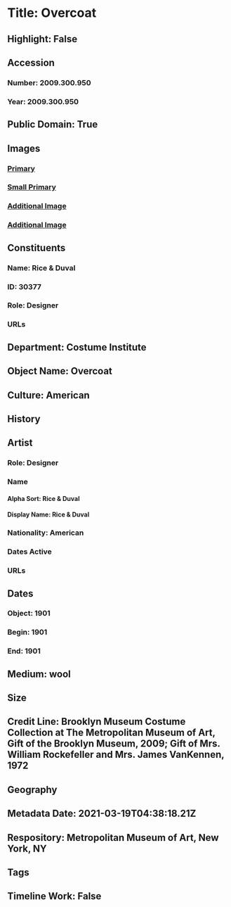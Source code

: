 # Title: Overcoat
## Highlight: False
## Accession
### Number: 2009.300.950
### Year: 2009.300.950
## Public Domain: True
## Images
### [Primary](https://images.metmuseum.org/CRDImages/ci/original/72.79.12_front_view1_CP4.jpg)
### [Small Primary](https://images.metmuseum.org/CRDImages/ci/web-large/72.79.12_front_view1_CP4.jpg)
### [Additional Image](https://images.metmuseum.org/CRDImages/ci/original/72.79.12_front_view2_CP4.jpg)
### [Additional Image](https://images.metmuseum.org/CRDImages/ci/original/72.79.12_back_CP4.jpg)
## Constituents
### Name: Rice &amp; Duval
### ID: 30377
### Role: Designer
### URLs
## Department: Costume Institute
## Object Name: Overcoat
## Culture: American
## History
## Artist
### Role: Designer
### Name
#### Alpha Sort: Rice & Duval
#### Display Name: Rice & Duval
### Nationality: American
### Dates Active
### URLs
## Dates
### Object: 1901
### Begin: 1901
### End: 1901
## Medium: wool
## Size
## Credit Line: Brooklyn Museum Costume Collection at The Metropolitan Museum of Art, Gift of the Brooklyn Museum, 2009; Gift of Mrs. William Rockefeller and Mrs. James VanKennen, 1972
## Geography
## Metadata Date: 2021-03-19T04:38:18.21Z
## Respository: Metropolitan Museum of Art, New York, NY
## Tags
## Timeline Work: False